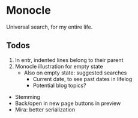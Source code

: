 # Monocle

Universal search, for my entire life.

## Todos

1. In entr, indented lines belong to their parent
2. Monocle illustration for empty state
    - Also on empty state: suggested searches
        - Current date, to see past dates in lifelog
        - Potential blog topics?


- Stemming
- Back/open in new page buttons in preview
- Mira: better serialization
